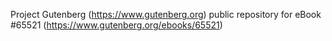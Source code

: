 Project Gutenberg (https://www.gutenberg.org) public repository for
eBook #65521 (https://www.gutenberg.org/ebooks/65521)
